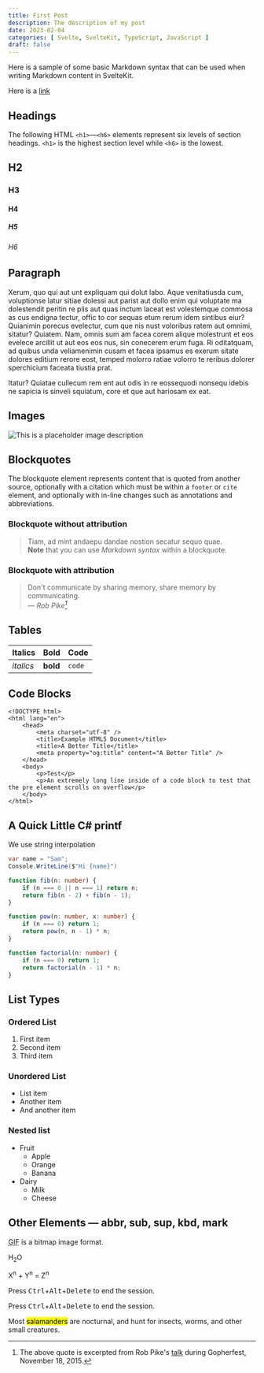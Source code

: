 ```yaml
---
title: First Post
description: The description of my post
date: 2023-02-04
categories: [ Svelte, SvelteKit, TypeScript, JavaScript ]
draft: false
---
```


Here is a sample of some basic Markdown syntax that can be used when writing Markdown content in SvelteKit.

Here is a [link](#paragraph)

## Headings 

The following HTML `<h1>`—`<h6>` elements represent six levels of section
headings. `<h1>` is the highest section level while `<h6>` is the lowest.

## H2

### H3

#### H4

##### H5

###### H6

## Paragraph

Xerum, quo qui aut unt expliquam qui dolut labo. Aque venitatiusda cum,
voluptionse latur sitiae dolessi aut parist aut dollo enim qui voluptate ma
dolestendit peritin re plis aut quas inctum laceat est volestemque commosa as
cus endigna tectur, offic to cor sequas etum rerum idem sintibus eiur? Quianimin
porecus evelectur, cum que nis nust voloribus ratem aut omnimi, sitatur?
Quiatem. Nam, omnis sum am facea corem alique molestrunt et eos evelece arcillit
ut aut eos eos nus, sin conecerem erum fuga. Ri oditatquam, ad quibus unda
veliamenimin cusam et facea ipsamus es exerum sitate dolores editium rerore
eost, temped molorro ratiae volorro te reribus dolorer sperchicium faceata
tiustia prat.

Itatur? Quiatae cullecum rem ent aut odis in re eossequodi nonsequ idebis ne
sapicia is sinveli squiatum, core et que aut hariosam ex eat.

## Images

![This is a placeholder image description](/placeholder-social.jpg)

## Blockquotes

The blockquote element represents content that is quoted from another source,
optionally with a citation which must be within a `footer` or `cite` element,
and optionally with in-line changes such as annotations and abbreviations.

### Blockquote without attribution

> Tiam, ad mint andaepu dandae nostion secatur sequo quae.\
> **Note** that you can use _Markdown syntax_ within a blockquote.

### Blockquote with attribution

> Don't communicate by sharing memory, share memory by communicating.<br/> —
> <cite>Rob Pike[^1]</cite>

[^1]: The above quote is excerpted from Rob Pike's
[talk](https://www.youtube.com/watch?v=PAAkCSZUG1c) during Gopherfest, November
18, 2015.

## Tables

| Italics   | Bold     | Code   |
| --------- | -------- | ------ |
| _italics_ | **bold** | `code` |

## Code Blocks

```html:src/app.html__del:5__ins:6,7__mark:11
<!DOCTYPE html>
<html lang="en">
    <head>
        <meta charset="utf-8" />
        <title>Example HTML5 Document</title>
        <title>A Better Title</title>
        <meta property="og:title" content="A Better Title" />
    </head>
    <body>
        <p>Test</p>
        <p>An extremely long line inside of a code block to test that the pre element scrolls on overflow</p>
    </body>
</html>
```

## A Quick Little C# printf

We use string interpolation 

```c#:program.cs
var name = "Sam";
Console.WriteLine($"Hi {name}")
```

```typescript
function fib(n: number) {
    if (n === 0 || n === 1) return n;
    return fib(n - 2) + fib(n - 1);
}

function pow(n: number, x: number) {
    if (n === 0) return 1;
    return pow(n, n - 1) * n;
}

function factorial(n: number) {
    if (n === 0) return 1;
    return factorial(n - 1) * n;
}
```

## List Types

### Ordered List

1. First item
2. Second item
3. Third item

### Unordered List

- List item
- Another item
- And another item

### Nested list

- Fruit
    - Apple
    - Orange
    - Banana
- Dairy
    - Milk
    - Cheese

## Other Elements — abbr, sub, sup, kbd, mark

<abbr title="Graphics Interchange Format">GIF</abbr> is a bitmap image format.

H<sub>2</sub>O

X<sup>n</sup> + Y<sup>n</sup> = Z<sup>n</sup>

Press <kbd>Ctrl</kbd>+<kbd>Alt</kbd>+<kbd>Delete</kbd> to end the session.

Press <kbd>Ctrl</kbd>+<kbd>Alt</kbd>+<kbd>Delete</kbd> to end the session.

Most <mark>salamanders</mark> are nocturnal, and hunt for insects, worms, and
other small creatures.
